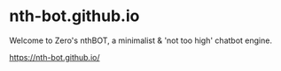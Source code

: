 # nth-bot.github.io
Welcome to Zero's nthBOT, a minimalist &amp; 'not too high' chatbot engine.

https://nth-bot.github.io/
